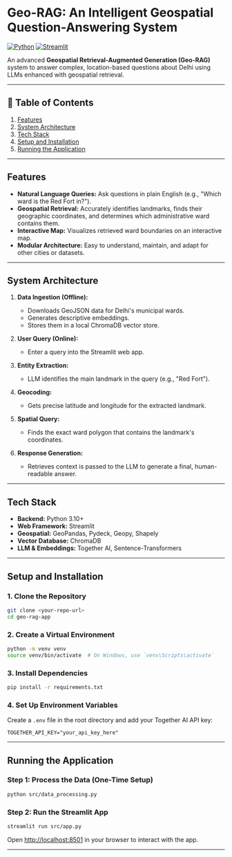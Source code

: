 # Geo-RAG: An Intelligent Geospatial Question-Answering System

[![Python](https://img.shields.io/badge/Python-3.10+-blue)](https://www.python.org/)
[![Streamlit](https://img.shields.io/badge/Streamlit-App-green)](https://streamlit.io/)


An advanced **Geospatial Retrieval-Augmented Generation (Geo-RAG)** system to answer complex, location-based questions about Delhi using LLMs enhanced with geospatial retrieval.

---

## 📌 Table of Contents

1. [Features](#-features)
2. [System Architecture](#-system-architecture)
3. [Tech Stack](#-tech-stack)
4. [Setup and Installation](#-setup-and-installation)
5. [Running the Application](#-running-the-application)

---

## Features

* **Natural Language Queries:** Ask questions in plain English (e.g., "Which ward is the Red Fort in?").
* **Geospatial Retrieval:** Accurately identifies landmarks, finds their geographic coordinates, and determines which administrative ward contains them.
* **Interactive Map:** Visualizes retrieved ward boundaries on an interactive map.
* **Modular Architecture:** Easy to understand, maintain, and adapt for other cities or datasets.

---

## System Architecture

1. **Data Ingestion (Offline):**

   * Downloads GeoJSON data for Delhi's municipal wards.
   * Generates descriptive embeddings.
   * Stores them in a local ChromaDB vector store.

2. **User Query (Online):**

   * Enter a query into the Streamlit web app.

3. **Entity Extraction:**

   * LLM identifies the main landmark in the query (e.g., "Red Fort").

4. **Geocoding:**

   * Gets precise latitude and longitude for the extracted landmark.

5. **Spatial Query:**

   * Finds the exact ward polygon that contains the landmark's coordinates.

6. **Response Generation:**

   * Retrieves context is passed to the LLM to generate a final, human-readable answer.

---

## Tech Stack

* **Backend:** Python 3.10+
* **Web Framework:** Streamlit
* **Geospatial:** GeoPandas, Pydeck, Geopy, Shapely
* **Vector Database:** ChromaDB
* **LLM & Embeddings:** Together AI, Sentence-Transformers

---

##  Setup and Installation

### 1. Clone the Repository

```bash
git clone <your-repo-url>
cd geo-rag-app
```

### 2. Create a Virtual Environment

```bash
python -m venv venv
source venv/bin/activate  # On Windows, use `venv\Scripts\activate`
```

### 3. Install Dependencies

```bash
pip install -r requirements.txt
```

### 4. Set Up Environment Variables

Create a `.env` file in the root directory and add your Together AI API key:

```env
TOGETHER_API_KEY="your_api_key_here"
```

---

##  Running the Application

### Step 1: Process the Data (One-Time Setup)

```bash
python src/data_processing.py
```

### Step 2: Run the Streamlit App

```bash
streamlit run src/app.py
```

Open [http://localhost:8501](http://localhost:8501) in your browser to interact with the app.

---


